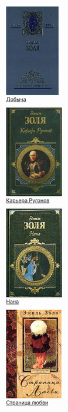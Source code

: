 ![](Добыча.jpg)  
[Добыча](Добыча.txt)

![](Карьера%20Ругонов.jpg)  
[Карьера Ругонов](Карьера%20Ругонов.txt)

![](Нана.jpg)  
[Нана](Нана.txt)

![](Страница%20любви.jpg)  
[Страница любви](Страница%20любви.txt)
